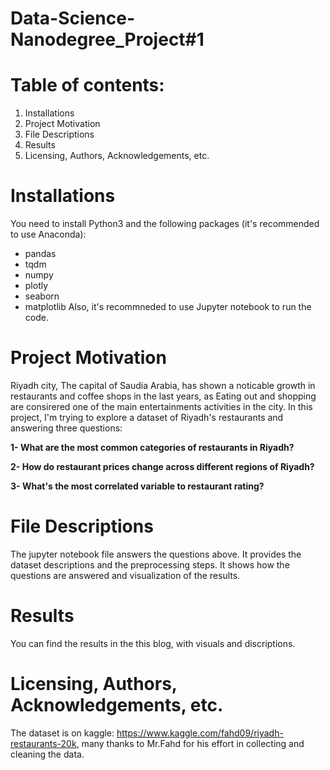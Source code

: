 # Data-Science-Nanodegree_Project#1
# Table of contents:
1. Installations
2. Project Motivation
3. File Descriptions
4. Results
5. Licensing, Authors, Acknowledgements, etc.

# Installations
You need to install Python3 and the following packages (it's recommended to use Anaconda):
- pandas
- tqdm
- numpy
- plotly
- seaborn
- matplotlib
Also, it's recommneded to use Jupyter notebook to run the code.
# Project Motivation

Riyadh city, The capital of Saudia Arabia, has shown a noticable growth in restaurants and coffee shops in the last years, as Eating out and shopping are consirered one of the main entertainments activities in the city.
In this project, I'm trying to explore a dataset of Riyadh's restaurants and answering three questions:

**1- What are the most common categories of restaurants in Riyadh?**

**2- How do restaurant prices change across different regions of Riyadh?**

**3- What's the most correlated variable to restaurant rating?**

# File Descriptions

The jupyter notebook file answers the questions above. It provides the dataset descriptions and the preprocessing steps. It shows how the questions are answered and visualization of the results.

# Results
You can find the results in the this blog, with visuals and discriptions.

# Licensing, Authors, Acknowledgements, etc.

The dataset is on kaggle: https://www.kaggle.com/fahd09/riyadh-restaurants-20k, many thanks to Mr.Fahd for his effort in collecting and cleaning the data.
